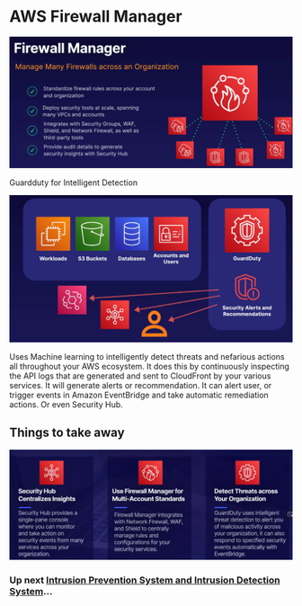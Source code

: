 # AWS Firewall Manager

![Firewall](../../assets/aws-firewall-manager.png)

Guardduty for Intelligent Detection

![Firewall](../../assets/aws-guardduty.png)

Uses Machine learning to intelligently detect threats and nefarious actions all throughout your AWS ecosystem. It does this by continuously inspecting the API logs that are generated and sent to CloudFront by your various services. It will generate alerts or recommendation. It can alert user, or trigger events in Amazon EventBridge and take automatic remediation actions. Or even Security Hub.

## Things to take away

![Firewall](../../assets/aws-firewall-takeway.png)

### Up next [Intrusion Prevention System and Intrusion Detection System](../ips-and-ids-appliances/README.md)...